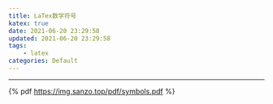 ```yaml
---
title: LaTex数学符号
katex: true
date: 2021-06-20 23:29:58
updated: 2021-06-20 23:29:58
tags:
	- latex
categories: Default
---
```




<!-- more -->

---

{% pdf https://img.sanzo.top/pdf/symbols.pdf %}

<!-- Q.E.D. -->